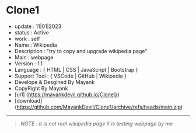 # Clone1

- update : 11|01|2023
- status : Active
- work : self 
- Name : Wikipedia
- Description : "try to copy and upgrade wikipedia page"
- Main : webpage
- Version : 1.1
- Language : { HTML | CSS | JavaScript | Bootstrap }
- Support Tool : { VSCode | GitHub | Wikipedia }
- Develope & Desgined By Mayank
- CopyRight By Mayank
- [url] (https://mayankdevil.github.io/Clone1/)
- [download] (https://github.com/MayankDevil/Clone1/archive/refs/heads/main.zip)

---

> *NOTE : it is not real wikipedia page it is testing webpage by me*
